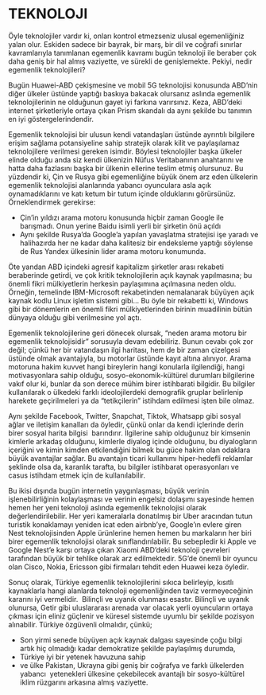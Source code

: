# TEKNOLOJI

Öyle teknolojiler vardır ki, onları kontrol etmezseniz ulusal egemenliğiniz yalan olur. Eskiden sadece bir bayrak, bir marş, bir dil ve coğrafi sınırlar kavramlarıyla tanımlanan egemenlik kavramı bugün teknoloji ile beraber çok daha geniş bir hal almış vaziyette, ve sürekli de genişlemekte. Pekiyi, nedir egemenlik teknolojileri?

Bugün Huawei-ABD çekişmesine ve mobil 5G teknolojisi konusunda ABD’nin diğer ülkeler üstünde yaptığı baskıya bakacak olursanız aslında egemenlik teknolojilerinin ne olduğunun gayet iyi farkına varırsınız. Keza, ABD’deki internet şirketleriyle ortaya çıkan Prism skandalı da aynı şekilde bu tanımın en iyi göstergelerindendir.

Egemenlik teknolojisi bir ulusun kendi vatandaşları üstünde ayrıntılı bilgilere erişim sağlama potansiyeline sahip stratejik olarak kilit ve paylaşılamaz teknolojilere verilmesi gereken isimdir. Böylesi teknolojiler başka ülkeler elinde olduğu anda siz kendi ülkenizin Nüfus Veritabanının anahtarını ve hatta daha fazlasını başka bir ülkenin ellerine teslim etmiş olursunuz. Bu yüzdendir ki, Çin ve Rusya gibi egemenliğine büyük önem arz eden ülkelerin egemenlik teknolojisi alanlarında yabancı oyunculara asla açık oynamadıklarını ve katı ketum bir tutum içinde olduklarını görürsünüz. Örneklendirmek gerekirse:

* Çin’in yıldızı arama motoru konusunda hiçbir zaman Google ile barışmadı. Onun yerine Baidu isimli yerli bir şirketin önü açıldı
* Aynı şekilde Rusya’da Google’a yapılan yavaşlatma stratejisi işe yaradı ve halihazırda her ne kadar daha kalitesiz bir endeksleme yaptığı söylense de Rus Yandex ülkesinin lider arama motoru konumunda.

Öte yandan ABD içindeki agresif kapitalizm şirketler arası rekabeti beraberinde getirdi, ve çok kritik teknolojilerin açık kaynak yapılmasına; bu önemli fikri mülkiyetlerin herkesin paylaşımına açılmasına neden oldu. Örneğin, temelinde IBM-Microsoft rekabetinden nemalanarak büyüyen açık kaynak kodlu Linux işletim sistemi gibi... Bu öyle bir rekabetti ki, Windows gibi bir dönemlerin en önemli fikri mülkiyetlerinden birinin muadilinin bütün dünyaya olduğu gibi verilmesine yol açtı.

Egemenlik teknolojilerine geri dönecek olursak, “neden arama motoru bir egemenlik teknolojisidir” sorusuyla devam edebiliriz. Bunun cevabı çok zor değil; çünkü her bir vatandaşın ilgi haritası, hem de bir zaman çizelgesi üstünde olmak avantajıyla, bu motorlar üstünde kayıt altına alınıyor. Arama motoruna hakim kuvvet hangi bireylerin hangi konularla ilgilendiği, hangi motivasyonlara sahip olduğu, sosyo-ekonomik-kültürel durumları bilgilerine vakıf olur ki, bunlar da son derece mühim birer istihbarati bilgidir. Bu bilgiler kullanılarak o ülkedeki farklı ideolojilerdeki demografik gruplar belirlenip harekete geçirilmeleri ya da “tetikçilerin” istihdam edilmesi işten bile olmaz.

Aynı şekilde Facebook, Twitter, Snapchat, Tiktok, Whatsapp gibi sosyal ağlar ve iletişim kanalları da öyledir, çünkü onlar da kendi içlerinde derin birer sosyal harita bilgisi  barındırır. İlgilerine sahip olduğunuz bir kimsenin kimlerle arkadaş olduğunu, kimlerle diyalog içinde olduğunu, bu diyalogların içeriğini ve kimin kimden etkilendiğini bilmek bu güce hakim olan odaklara büyük avantajlar sağlar. Bu avantajın ticari kullanımı hiper-hedefli reklamlar şeklinde olsa da, karanlık tarafta, bu bilgiler istihbarat operasyonları ve casus istihdam etmek için de kullanılabilir.

Bu ikisi dışında bugün internetin yaygınlaşması, büyük verinin işlenebilirliğinin kolaylaşması ve verinin engelsiz dolaşımı sayesinde hemen hemen her yeni teknoloji aslında egemenlik teknolojisi olarak değerlendirilebilir. Her yeri kameralarla donatılmış bir Uber aracından tutun turistik konaklamayı yeniden icat eden airbnb’ye, Google’ın evlere giren Nest teknolojisinden Apple ürünlerine hemen hemen bu markaların her biri birer egemenlik teknolojisi olarak sınıflandırılabilir. Bu sebepledir ki Apple ve Google Nest’e karşı ortaya çıkan Xiaomi ABD’deki teknoloji çevreleri tarafından büyük bir tehlike olarak arz edilmektedir. 5G’de önemli bir oyuncu olan Cisco, Nokia, Ericsson gibi firmaları tehdit eden Huawei keza öyledir.

Sonuç olarak, Türkiye egemenlik teknolojilerini sıkıca belirleyip, kısıtlı kaynaklarla hangi alanlarda teknoloji egemenliğinden taviz vermeyeceğinin kararını iyi vermelidir.  Bilinçli ve uyanık olunması esastır. Bilinçli ve uyanık olunursa, Getir gibi uluslararası arenada var olacak yerli oyuncuların ortaya çıkması için eliniz güçlenir ve küresel sistemde uyumlu bir şekilde pozisyon alınabilir. Türkiye özgüvenli olmalıdır, çünkü;

* Son yirmi senede büyüyen açık kaynak dalgası sayesinde çoğu bilgi artık hiç olmadığı kadar demokratize şekilde paylaşılmış durumda, 
* Türkiye iyi bir yetenek havuzuna sahip 
* ve ülke Pakistan, Ukrayna gibi geniş bir coğrafya ve farklı ülkelerden yabancı  yetenekleri ülkesine çekebilecek avantajlı bir sosyo-kültürel iklim rüzgarını arkasına almış vaziyette.
